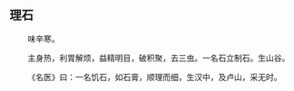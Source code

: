 ## 理石
<p>&emsp;&emsp;
味辛寒。
</p>
<p>&emsp;&emsp;
主身热，利胃解烦，益精明目，破积聚，去三虫。一名石立制石。生山谷。
</p>
<p>&emsp;&emsp;
《名医》曰：一名饥石，如石膏，顺理而细，生汉中，及卢山，采无时。
</p>
